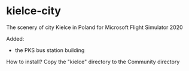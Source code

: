 # kielce-city

The scenery of city Kielce in Poland for Microsoft Flight Simulator 2020

Added:
- the PKS bus station building


How to install?
Copy the "kielce" directory to the Community directory
